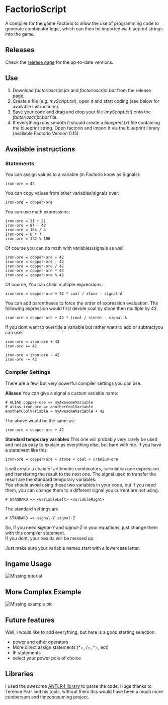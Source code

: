 # FactorioScript
A compiler for the game Factorio to allow the use of programming code to generate combinator logic, which can then be imported via blueprint strings into the game.


## Releases

Check the [release page](https://github.com/un0btanium/FactorioScript/releases) for the up-to-date versions.

## Use

1. Download *factorioscript.jar* and *factorioscript.bat* from the release page.  
2. Create a file (e.g. *myScript.txt*), open it and start coding (see below for available instructions).  
3. Save your code and drag and drop your file (*myScript.txt*) onto the *factorioscript.bat* file.
4. If everything runs smooth it should create a *blueprint.txt* file containing the blueprint string. Open factorio and import it via the blueprint library (available Factorio Version 0.15).

## Available instructions

### Statements

You can assign values to a variable (in Factorio know as Signals):
```FactorioScript
iron-ore = 42
```

You can copy values from other variables/signals over:

```FactorioScript
iron-ore = copper-ore
```

You can use math expressions:

```FactorioScript
iron-ore = 21 + 21
iron-ore = 84 - 42
iron-ore = 164 / 4
iron-ore = 6 * 7
iron-ore = 142 % 100
```

Of course you can do math with variables/signals as well:

```FactorioScript
iron-ore = copper-ore + 42
iron-ore = copper-ore - 42
iron-ore = copper-ore / 42
iron-ore = copper-ore * 42
iron-ore = copper-ore % 42
```

Of course, You can chain multiple expressions:

```FactorioScript
iron-ore = copper-ore + 42 * coal / stone - signal-A
```

You can add parentheses to force the order of expression evaluation. The following expression would first devide coal by stone then multiple by 42.

```FactorioScript
iron-ore = copper-ore + 42 * (coal / stone) - signal-A
```

If you dont want to override a variable but rather want to add or subtractyou can use:

```FactorioScript
iron-ore = iron-ore + 42
iron-ore += 42

iron-ore = iron-ore - 42
iron-ore -= 42
```

### Compiler Settings

There are a few, but very powerful compiler settings you can use.  

**Aliases**
You can give a signal a custom variable name:
```FactorioScript
# ALIAS copper-ore => myAwesomeVariable
# alias iron-ore => anotherCoolVariable
anotherCoolVariable = myAwesomeVariable + 42
```

The above would be the same as:
```FactorioScript
iron-ore = copper-ore + 42
```

**Standard temporary variables**
This one will probably very rarely be used and not as easy to explain as everything else, but bare with me.
If you have a statement like this

```FactorioScript
iron-ore = copper-ore + stone + coal + uranium-ore
```
it will create a chain of arithmetic combinators, calculation one expression and transfering the result to the next one. The signal used to transfer the result are the standard temporary variables.  
You should avoid using these two variables in your code, but if you need them, you can change them to a different signal you current are not using.

```FactorioScript
# STANDARD => <variableLeft> <variableRight>
```
The standard settings are 

```FactorioScript
# STANDARD => signal-Y signal-Z
```
So, if you need *signal-Y* and *signal-Z* in your equations, just change them with this compiler statement.  
If you dont, your results will be messed up.

Just make sure your variable names start with a lowercase letter.


## Ingame Usage

![Missing tutorial](https://github.com/un0btanium/FactorioScript/blob/master/images/fstut.png)


## More Complex Example

![Missing example pic](https://github.com/un0btanium/FactorioScript/blob/master/images/fscomplex.png)

## Future features

Well, i would like to add everything, but here is a good starting selection:

* power and other operators
* More direct assign statements (*=, /=, ^=, ect)
* IF statements
* select your power pole of choice


## Libraries

I used the awesome [ANTLR4 library](http://www.antlr.org/) to parse the code. Huge thanks to Terence Parr and his tools, without them this would have been a much more cumbersum and timeconsuming project.
